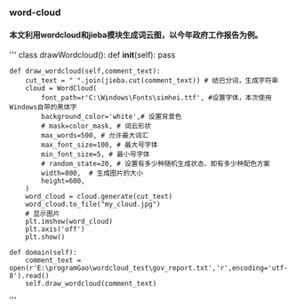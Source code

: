 ### word-cloud

#### 本文利用wordcloud和jieba模块生成词云图，以今年政府工作报告为例。


'''
class drawWordcloud():
    def __init__(self):
        pass
        
    def draw_wordcloud(self,comment_text):
        cut_text = " ".join(jieba.cut(comment_text)) # 结巴分词，生成字符串
        cloud = WordCloud(
            font_path=r'C:\Windows\Fonts\simhei.ttf', #设置字体，本次使用Windows自带的黑体字
            background_color='white',# 设置背景色
            # mask=color_mask, # 词云形状
            max_words=500, # 允许最大词汇
            max_font_size=100, # 最大号字体
            min_font_size=5, # 最小号字体
            # random_state=20, # 设置有多少种随机生成状态，即有多少种配色方案
            width=800,  # 生成图片的大小
            height=600,
        )
        word_cloud = cloud.generate(cut_text)
        word_cloud.to_file("my_cloud.jpg")
        # 显示图片
        plt.imshow(word_cloud)
        plt.axis('off')
        plt.show()

    def domain(self):
        comment_text = open(r'E:\programGao\wordcloud_test\gov_report.txt','r',encoding='utf-8').read()
        self.draw_wordcloud(comment_text)


'''
